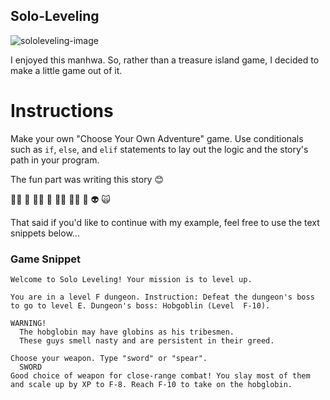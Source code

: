 ## Solo-Leveling
![sololeveling-image](https://user-images.githubusercontent.com/92851998/215849580-fe618def-1aee-4230-a51b-92fdd0fe118d.jpg)

I enjoyed this manhwa. So, rather than a treasure island game, I decided to make a little game out of it.
# Instructions

Make your own "Choose Your Own Adventure" game. Use conditionals such as `if`, `else`, and `elif` statements to lay out the logic and the story's path in your program. 


The fun part was writing this story 😊

🧞‍♂️ 🐊 🧙‍♂️ 🧟 🧚‍♂️ 🧝‍♂️ 🤖 👽 🙀 

That said if you'd like to continue with my example, feel free to use the text snippets below...

### Game Snippet

```
Welcome to Solo Leveling! Your mission is to level up.

You are in a level F dungeon. Instruction: Defeat the dungeon's boss to go to level E. Dungeon's boss: Hobgoblin (Level  F-10).

WARNING! 
  The hobglobin may have globins as his tribesmen. 
  These guys smell nasty and are persistent in their greed.

Choose your weapon. Type "sword" or "spear".  
  SWORD
Good choice of weapon for close-range combat! You slay most of them and scale up by XP to F-8. Reach F-10 to take on the hobglobin.
```
